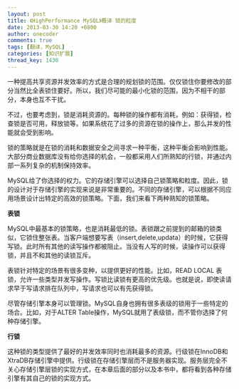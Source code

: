 ```yaml
---
layout: post
title: 《HighPerformance MySQL》概译 锁的粒度
date: 2013-03-30 14:20 +0800
author: onecoder
comments: true
tags: [翻译，MySQL]
categories: [知识扩展]
thread_key: 1430
---
```

<p>
	一种提高共享资源并发效率的方式是合理的规划锁的范围。仅仅锁住你要修改的部分当然比全表锁住要好。所以，我们尽可能的最小化锁的范围，因为不相干的部分，本身也互不干扰。</p>
<p>
	不过，也要考虑到，锁是消耗资源的。每种锁的操作都有消耗，例如：获得锁，检查锁是否可用，释放锁等。如果系统花了过多的资源在锁的操作上，那么并发的性能就会受到影响。</p>
<p>
	锁的策略就是在锁的消耗和数据安全之间寻求一种平衡，这种平衡会影响到性能。大部分商业数据库没有给你选择的机会，一般都采用人们所熟知的行锁，并通过内部一系列复杂的机制保持效率。</p>
<p>
	MySQL给了你选择的权力。它的存储引擎可以选择自己锁策略和粒度。因此，锁的设计对于存储引擎的实现来说是非常重要的。不同的存储引擎，可以根据不同应用场景设计出特定的高效的锁策略。下面，我们来看下两种熟知的锁策略。</p>
<p>
	<strong>表锁</strong></p>
<p>
	MySQL中最基本的锁策略，也是消耗最低的锁。表锁跟之前提到的邮箱的锁类似，它锁住整张表。当客户端想要写表（insert,delete,updata）的时候，它获得写锁。此时所有其他的读写操作都被阻止。当没有人写的时候，读操作可以获得锁，并且不和其他的读锁互斥。</p>
<p>
	表锁针对特定的场景有很多变种，以提供更好的性能。比如，READ LOCAL 表锁，允许一些类型并发写操作。写锁比读锁有更高的优先级。也就是说，即使读请求早于写请求排在队列中，写请求也可以有先获得锁。</p>
<p>
	尽管存储引擎本身可以管理锁。MySQL自身也拥有很多表级的锁用于一些特定的场合。比如，对于ALTER Table操作，MySQL就用了表级锁，而不管你选择了何种存储引擎。</p>
<p>
	<strong>行锁</strong></p>
<p>
	这种锁的类型提供了最好的并发效率同时也消耗最多的资源。行级锁在InnoDB和XtraDB存储引擎中提供。行级锁在存储引擎层而不是服务器实现。服务层完全不关心存储引擎层锁的实现方式，在本章后面的部分以及本书中，都将看到各种存储引擎有其自己的锁的实现方式。</p>

